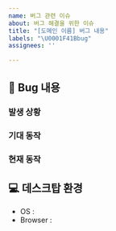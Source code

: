 ```yaml
---
name: 버그 관련 이슈
about: 버그 해결을 위한 이슈
title: "[도메인 이름] 버그 내용"
labels: "\U0001F41Bbug"
assignees: ''

---
```


<!-- 
    Issue 제목은 다음과 같은 형식으로 작성합니다.

    [도메인 이름] 버그 내용
    ex) [회원가입] 회원 데이터 등록 안됨
-->

## 🐛 Bug 내용
<!-- 버그 이미지나 코드 캡처 -->

### 발생 상황 
<!-- 어떤 상황에서 버그가 발생하는지 적습니다. -->

### 기대 동작
<!-- 원래 기대하던 정상 동작에 대해 작성합니다. -->

### 현재 동작
<!-- 기대하던 동작에 반해 지금 문제가 되는 동작을 작성합니다. -->

## 💻 데스크탑 환경
 - OS : 
 - Browser : 
<!-- ex) chrome, safari -->
